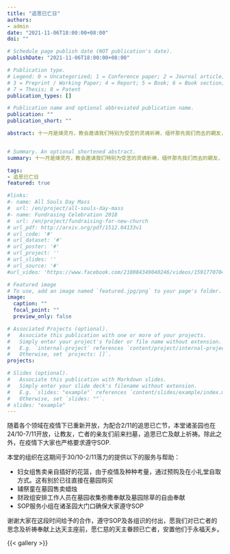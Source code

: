 ```yaml
---
title: "追思已亡日"
authors:
- admin
date: "2021-11-06T18:00:00+08:00"
doi: ""

# Schedule page publish date (NOT publication's date).
publishDate: "2021-11-06T18:00:00+08:00"

# Publication type.
# Legend: 0 = Uncategorized; 1 = Conference paper; 2 = Journal article;
# 3 = Preprint / Working Paper; 4 = Report; 5 = Book; 6 = Book section;
# 7 = Thesis; 8 = Patent
publication_types: []

# Publication name and optional abbreviated publication name.
publication: ""
publication_short: ""

abstract: 十一月是煉灵月，教会邀请我们特别为受苦的灵魂祈祷，缅怀那先我们而去的親友，弟兄姊妹们，并相信死亡只是生命的改变，不是结束，该怀有永生的希望。同时也透过为煉灵的祈祷，善功，献弥撒等使他们早日脱离炼苦，进入永生。这亦提醒我们该善度信仰生活，与亡者及天上諸圣一起共融，仰望天囯。


# Summary. An optional shortened abstract.
summary: 十一月是煉灵月，教会邀请我们特别为受苦的灵魂祈祷，缅怀那先我们而去的親友，弟兄姊妹们，并相信死亡只是生命的改变，不是结束，该怀有永生的希望。

tags:
- 追思已亡日
featured: true

#links:
#- name: All Souls Day Mass
#  url: /en/project/all-souls-day-mass
#- name: Fundrasing Celebration 2018
#  url: /en/project/fundraising-for-new-church
# url_pdf: http://arxiv.org/pdf/1512.04133v1
# url_code: '#'
# url_dataset: '#'
# url_poster: '#'
# url_project: ''
# url_slides: ''
# url_source: '#'
#url_video: 'https://www.facebook.com/210084349040246/videos/1591770704204930'

# Featured image
# To use, add an image named `featured.jpg/png` to your page's folder.
image:
  caption: ""
  focal_point: ""
  preview_only: false

# Associated Projects (optional).
#   Associate this publication with one or more of your projects.
#   Simply enter your project's folder or file name without extension.
#   E.g. `internal-project` references `content/project/internal-project/index.md`.
#   Otherwise, set `projects: []`.
projects:

# Slides (optional).
#   Associate this publication with Markdown slides.
#   Simply enter your slide deck's filename without extension.
#   E.g. `slides: "example"` references `content/slides/example/index.md`.
#   Otherwise, set `slides: ""`.
# slides: "example"
---
```


随着各个领域在疫情下已重新开放，为配合2/11的追思已亡节，本堂诸圣园也在24/10-7/11开放，让教友，亡者的亲友们前来扫墓，追思已亡及献上祈祷。除此之外，在疫情下大家也严格要求遵守SOP.

本堂的组织在这期间于30/10-2/11落力的提供以下的服务与帮助：
- 妇女组售卖亲自插好的花篮，由于疫情及种种考量，通过预购及在小礼堂自取方式。这有别於已往直接在墓园购买
- 辅祭童在墓园售卖蜡烛
- 财政组安排工作人员在墓园收集弥撒奉献及墓园除草的自由奉献
- SOP服务小组在诸圣园大门口确保大家遵守SOP

谢谢大家在这段时间给予的合作，遵守SOP及各组识的付出，愿我们对已亡者的思念及祈祷奉献上达天主座前，愿仁慈的天主眷顾已亡者，安置他们于永福天乡。

{{< gallery >}}
